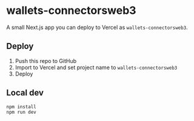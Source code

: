 # wallets-connectorsweb3

A small Next.js app you can deploy to Vercel as `wallets-connectorsweb3`.

## Deploy
1. Push this repo to GitHub
2. Import to Vercel and set project name to `wallets-connectorsweb3`
3. Deploy

## Local dev
```
npm install
npm run dev
```
